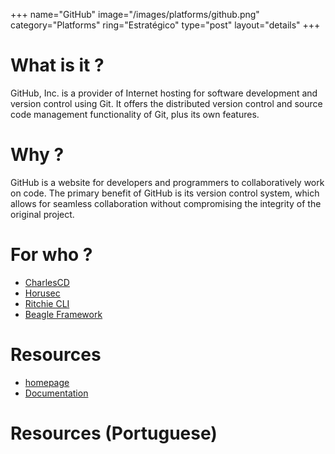 +++
name="GitHub"
image="/images/platforms/github.png"
category="Platforms"
ring="Estratégico"
type="post"
layout="details"
+++

# What is it ?

GitHub, Inc. is a provider of Internet hosting for software development and version control using Git. It offers the distributed version control and source code management functionality of Git, plus its own features.

# Why ?

GitHub is a website for developers and programmers to collaboratively work on code. The primary benefit of GitHub is its version control system, which allows for seamless collaboration without compromising the integrity of the original project.

# For who ?

* [CharlesCD](https://charlescd.io/)
* [Horusec](https://horusec.io/site/)
* [Ritchie CLI](https://ritchiecli.io/)
* [Beagle Framework](https://usebeagle.io/)

# Resources

* [homepage](https://github.com/)
* [Documentation](https://docs.github.com/en)


# Resources (Portuguese)
